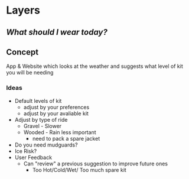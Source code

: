 # Layers
## *What should I wear today?*

## Concept 
App & Website which looks at the weather and suggests what level of kit you will be needing


### Ideas

- Default levels of kit
  - adjust by your preferences
  - adjust by your avaliable kit
- Adjust by type of ride
  - Gravel - Slower
  - Wooded - Rain less important
    - need to pack a spare jacket
- Do you need mudguards?
- Ice Risk?
- User Feedback
  - Can "review" a previous suggestion to improve future ones
    - Too Hot/Cold/Wet/ Too much spare kit
